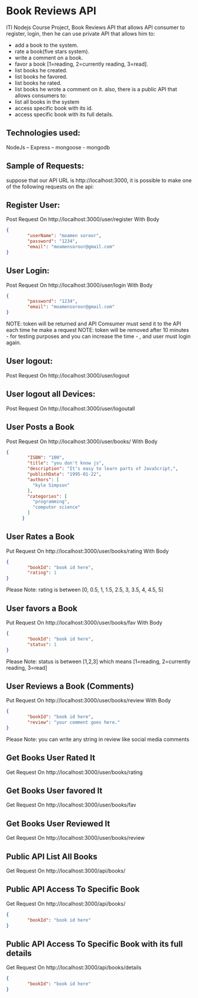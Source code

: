 # Book Reviews API

ITI Nodejs Course Project, Book Reviews API that allows API consumer to register, login, then he can use private API that allows him to:
- add a book to the system.
- rate a book(five stars system).
- write a comment on a book.
- favor a book [1=reading, 2=currently reading, 3=read].
- list books he created.
- list books he favored.
- list books he rated.
- list books he wrote a comment on it.
also, there is a public API that allows consumers to:
- list all books in the system
- access specific book with its id.
- access specific book with its full details.
## Technologies used: 
  NodeJs – Express – mongoose - mongodb

## Sample of Requests: 
suppose that our API URL is http://localhost:3000, 
it is possible to make one of the following requests on the api: 

Register User: 
------------------------------------
Post Request On http://localhost:3000/user/register
With Body 
```json
{
        "userName": "moamen soroor",
        "password": "1234",
        "email": "moamensoroor@gmail.com"
}
```

User Login: 
------------------------------------
Post Request On http://localhost:3000/user/login
With Body 
```json
{
        "password": "1234",
        "email": "moamensoroor@gmail.com"
}
```
NOTE: token will be returned and API Comsumer must send it to the API each time he make a request
NOTE: token will be removed after 10 minutes - for testing purposes and you can increase the time - , 
      and user must login again.


User logout: 
------------------------------------
Post Request On http://localhost:3000/user/logout


User logout all Devices: 
------------------------------------
Post Request On http://localhost:3000/user/logoutall


User Posts a Book
------------------------------------
Post Request On http://localhost:3000/user/books/
With Body 
```json
{
        "ISBN": "100",
        "title": "you don't know js",
        "description": "It’s easy to learn parts of JavaScript,",
        "publishData": "1995-01-22",
        "authors": [
          "kyle Simpson"
        ],
        "categories": [
          "programming",
          "computer science"
        ]
      }
```


User Rates a Book
------------------------------------
Put Request On http://localhost:3000/user/books/rating
With Body 
```json
{
        "bookId": "book id here",
        "rating": 1
}
```
Please Note: rating is between [0, 0.5, 1, 1.5, 2.5, 3, 3.5, 4, 4.5, 5]


User favors a Book
------------------------------------
Put Request On http://localhost:3000/user/books/fav
With Body 
```json
{
        "bookId": "book id here",
        "status": 1
}
```
Please Note: status is between [1,2,3] which means [1=reading, 2=currently reading, 3=read]


User Reviews a Book (Comments)
------------------------------------
Put Request On http://localhost:3000/user/books/review
With Body 
```json
{
        "bookId": "book id here",
        "review": "your comment goes here."
}
```
Please Note: you can write any string in review like social media comments


Get Books User Rated It
------------------------------------
Get Request On http://localhost:3000/user/books/rating



  
Get Books User favored It
------------------------------------
Get Request On http://localhost:3000/user/books/fav



  
Get Books User Reviewed It
------------------------------------
Get Request On http://localhost:3000/user/books/review


  
Public API List All Books
------------------------------------
Get Request On http://localhost:3000/api/books/


Public API Access To Specific Book
------------------------------------
Get Request On http://localhost:3000/api/books/

```json
{
        "bookId": "book id here"
}
```

Public API Access To Specific Book with its full details
------------------------------------
Get Request On http://localhost:3000/api/books/details
```json
{
        "bookId": "book id here"
}
```




